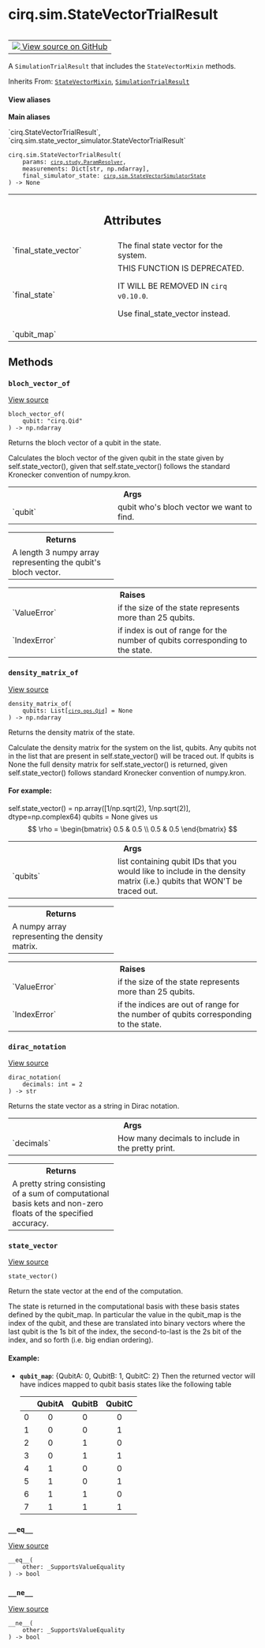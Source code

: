 <div itemscope itemtype="http://developers.google.com/ReferenceObject">
<meta itemprop="name" content="cirq.sim.StateVectorTrialResult" />
<meta itemprop="path" content="Stable" />
<meta itemprop="property" content="__eq__"/>
<meta itemprop="property" content="__init__"/>
<meta itemprop="property" content="__ne__"/>
<meta itemprop="property" content="bloch_vector_of"/>
<meta itemprop="property" content="density_matrix_of"/>
<meta itemprop="property" content="dirac_notation"/>
<meta itemprop="property" content="state_vector"/>
</div>

# cirq.sim.StateVectorTrialResult

<!-- Insert buttons and diff -->

<table class="tfo-notebook-buttons tfo-api" align="left">

<td>
  <a target="_blank" href="https://github.com/quantumlib/cirq/tree/master/cirq/sim/state_vector_simulator.py">
    <img src="https://www.tensorflow.org/images/GitHub-Mark-32px.png" />
    View source on GitHub
  </a>
</td>
</table>



A `SimulationTrialResult` that includes the `StateVectorMixin` methods.

Inherits From: [`StateVectorMixin`](../../cirq/sim/StateVectorMixin.md), [`SimulationTrialResult`](../../cirq/sim/SimulationTrialResult.md)

<section class="expandable">
  <h4 class="showalways">View aliases</h4>
  <p>
<b>Main aliases</b>
<p>`cirq.StateVectorTrialResult`, `cirq.sim.state_vector_simulator.StateVectorTrialResult`</p>
</p>
</section>

<pre class="devsite-click-to-copy prettyprint lang-py tfo-signature-link">
<code>cirq.sim.StateVectorTrialResult(
    params: <a href="../../cirq/study/ParamResolver.md"><code>cirq.study.ParamResolver</code></a>,
    measurements: Dict[str, np.ndarray],
    final_simulator_state: <a href="../../cirq/sim/StateVectorSimulatorState.md"><code>cirq.sim.StateVectorSimulatorState</code></a>
) -> None
</code></pre>



<!-- Placeholder for "Used in" -->




<!-- Tabular view -->
 <table class="responsive fixed orange">
<colgroup><col width="214px"><col></colgroup>
<tr><th colspan="2"><h2 class="add-link">Attributes</h2></th></tr>

<tr>
<td>
`final_state_vector`
</td>
<td>
The final state vector for the system.
</td>
</tr><tr>
<td>
`final_state`
</td>
<td>
THIS FUNCTION IS DEPRECATED.

IT WILL BE REMOVED IN `cirq v0.10.0`.

Use final_state_vector instead.
</td>
</tr><tr>
<td>
`qubit_map`
</td>
<td>

</td>
</tr>
</table>



## Methods

<h3 id="bloch_vector_of"><code>bloch_vector_of</code></h3>

<a target="_blank" href="https://github.com/quantumlib/cirq/tree/master/cirq/sim/state_vector.py">View source</a>

<pre class="devsite-click-to-copy prettyprint lang-py tfo-signature-link">
<code>bloch_vector_of(
    qubit: "cirq.Qid"
) -> np.ndarray
</code></pre>

Returns the bloch vector of a qubit in the state.

Calculates the bloch vector of the given qubit
in the state given by self.state_vector(), given that
self.state_vector() follows the standard Kronecker convention of
numpy.kron.

<!-- Tabular view -->
 <table class="responsive fixed orange">
<colgroup><col width="214px"><col></colgroup>
<tr><th colspan="2">Args</th></tr>

<tr>
<td>
`qubit`
</td>
<td>
qubit who's bloch vector we want to find.
</td>
</tr>
</table>



<!-- Tabular view -->
 <table class="responsive fixed orange">
<colgroup><col width="214px"><col></colgroup>
<tr><th colspan="2">Returns</th></tr>
<tr class="alt">
<td colspan="2">
A length 3 numpy array representing the qubit's bloch vector.
</td>
</tr>

</table>



<!-- Tabular view -->
 <table class="responsive fixed orange">
<colgroup><col width="214px"><col></colgroup>
<tr><th colspan="2">Raises</th></tr>

<tr>
<td>
`ValueError`
</td>
<td>
if the size of the state represents more than 25 qubits.
</td>
</tr><tr>
<td>
`IndexError`
</td>
<td>
if index is out of range for the number of qubits
corresponding to the state.
</td>
</tr>
</table>



<h3 id="density_matrix_of"><code>density_matrix_of</code></h3>

<a target="_blank" href="https://github.com/quantumlib/cirq/tree/master/cirq/sim/state_vector.py">View source</a>

<pre class="devsite-click-to-copy prettyprint lang-py tfo-signature-link">
<code>density_matrix_of(
    qubits: List[<a href="../../cirq/ops/Qid.md"><code>cirq.ops.Qid</code></a>] = None
) -> np.ndarray
</code></pre>

Returns the density matrix of the state.

Calculate the density matrix for the system on the list, qubits.
Any qubits not in the list that are present in self.state_vector() will
be traced out. If qubits is None the full density matrix for
self.state_vector() is returned, given self.state_vector() follows
standard Kronecker convention of numpy.kron.

#### For example:


self.state_vector() = np.array([1/np.sqrt(2), 1/np.sqrt(2)],
    dtype=np.complex64)
qubits = None
gives us
    $$
    \rho = \begin{bmatrix}
                0.5 & 0.5 \\
                0.5 & 0.5
            \end{bmatrix}
    $$

<!-- Tabular view -->
 <table class="responsive fixed orange">
<colgroup><col width="214px"><col></colgroup>
<tr><th colspan="2">Args</th></tr>

<tr>
<td>
`qubits`
</td>
<td>
list containing qubit IDs that you would like
to include in the density matrix (i.e.) qubits that WON'T
be traced out.
</td>
</tr>
</table>



<!-- Tabular view -->
 <table class="responsive fixed orange">
<colgroup><col width="214px"><col></colgroup>
<tr><th colspan="2">Returns</th></tr>
<tr class="alt">
<td colspan="2">
A numpy array representing the density matrix.
</td>
</tr>

</table>



<!-- Tabular view -->
 <table class="responsive fixed orange">
<colgroup><col width="214px"><col></colgroup>
<tr><th colspan="2">Raises</th></tr>

<tr>
<td>
`ValueError`
</td>
<td>
if the size of the state represents more than 25 qubits.
</td>
</tr><tr>
<td>
`IndexError`
</td>
<td>
if the indices are out of range for the number of qubits
corresponding to the state.
</td>
</tr>
</table>



<h3 id="dirac_notation"><code>dirac_notation</code></h3>

<a target="_blank" href="https://github.com/quantumlib/cirq/tree/master/cirq/sim/state_vector.py">View source</a>

<pre class="devsite-click-to-copy prettyprint lang-py tfo-signature-link">
<code>dirac_notation(
    decimals: int = 2
) -> str
</code></pre>

Returns the state vector as a string in Dirac notation.


<!-- Tabular view -->
 <table class="responsive fixed orange">
<colgroup><col width="214px"><col></colgroup>
<tr><th colspan="2">Args</th></tr>

<tr>
<td>
`decimals`
</td>
<td>
How many decimals to include in the pretty print.
</td>
</tr>
</table>



<!-- Tabular view -->
 <table class="responsive fixed orange">
<colgroup><col width="214px"><col></colgroup>
<tr><th colspan="2">Returns</th></tr>
<tr class="alt">
<td colspan="2">
A pretty string consisting of a sum of computational basis kets
and non-zero floats of the specified accuracy.
</td>
</tr>

</table>



<h3 id="state_vector"><code>state_vector</code></h3>

<a target="_blank" href="https://github.com/quantumlib/cirq/tree/master/cirq/sim/state_vector_simulator.py">View source</a>

<pre class="devsite-click-to-copy prettyprint lang-py tfo-signature-link">
<code>state_vector()
</code></pre>

Return the state vector at the end of the computation.

The state is returned in the computational basis with these basis
states defined by the qubit_map. In particular the value in the
qubit_map is the index of the qubit, and these are translated into
binary vectors where the last qubit is the 1s bit of the index, the
second-to-last is the 2s bit of the index, and so forth (i.e. big
endian ordering).

#### Example:


* <b>`qubit_map`</b>: {QubitA: 0, QubitB: 1, QubitC: 2}
Then the returned vector will have indices mapped to qubit basis
states like the following table

   |     | QubitA | QubitB | QubitC |
   | :-: | :----: | :----: | :----: |
   |  0  |   0    |   0    |   0    |
   |  1  |   0    |   0    |   1    |
   |  2  |   0    |   1    |   0    |
   |  3  |   0    |   1    |   1    |
   |  4  |   1    |   0    |   0    |
   |  5  |   1    |   0    |   1    |
   |  6  |   1    |   1    |   0    |
   |  7  |   1    |   1    |   1    |


<h3 id="__eq__"><code>__eq__</code></h3>

<a target="_blank" href="https://github.com/quantumlib/cirq/tree/master/cirq/value/value_equality.py">View source</a>

<pre class="devsite-click-to-copy prettyprint lang-py tfo-signature-link">
<code>__eq__(
    other: _SupportsValueEquality
) -> bool
</code></pre>




<h3 id="__ne__"><code>__ne__</code></h3>

<a target="_blank" href="https://github.com/quantumlib/cirq/tree/master/cirq/value/value_equality.py">View source</a>

<pre class="devsite-click-to-copy prettyprint lang-py tfo-signature-link">
<code>__ne__(
    other: _SupportsValueEquality
) -> bool
</code></pre>






